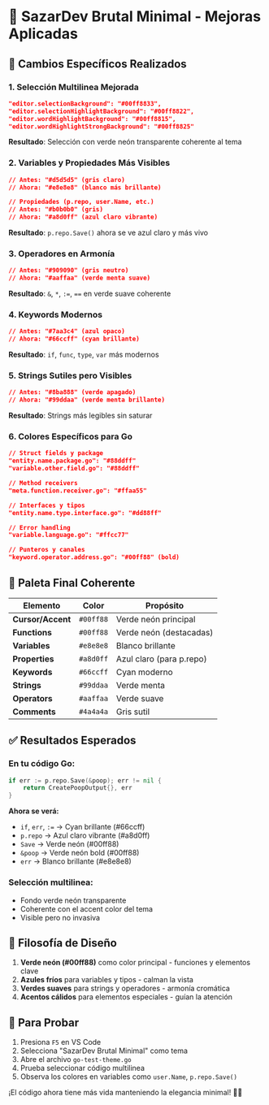 # 🎨 SazarDev Brutal Minimal - Mejoras Aplicadas

## 🔧 Cambios Específicos Realizados

### 1. **Selección Multilinea Mejorada**
```json
"editor.selectionBackground": "#00ff8833",
"editor.selectionHighlightBackground": "#00ff8822", 
"editor.wordHighlightBackground": "#00ff8815",
"editor.wordHighlightStrongBackground": "#00ff8825"
```
**Resultado**: Selección con verde neón transparente coherente al tema

### 2. **Variables y Propiedades Más Visibles**
```json
// Antes: "#d5d5d5" (gris claro)
// Ahora: "#e8e8e8" (blanco más brillante)

// Propiedades (p.repo, user.Name, etc.)
// Antes: "#b0b0b0" (gris)
// Ahora: "#a8d0ff" (azul claro vibrante)
```
**Resultado**: `p.repo.Save()` ahora se ve azul claro y más vivo

### 3. **Operadores en Armonía**
```json
// Antes: "#909090" (gris neutro)
// Ahora: "#aaffaa" (verde menta suave)
```
**Resultado**: `&`, `*`, `:=`, `==` en verde suave coherente

### 4. **Keywords Modernos**
```json
// Antes: "#7aa3c4" (azul opaco)
// Ahora: "#66ccff" (cyan brillante)
```
**Resultado**: `if`, `func`, `type`, `var` más modernos

### 5. **Strings Sutiles pero Visibles**
```json
// Antes: "#8ba888" (verde apagado)
// Ahora: "#99ddaa" (verde menta brillante)
```
**Resultado**: Strings más legibles sin saturar

### 6. **Colores Específicos para Go**
```json
// Struct fields y package
"entity.name.package.go": "#88ddff"
"variable.other.field.go": "#88ddff"

// Method receivers  
"meta.function.receiver.go": "#ffaa55"

// Interfaces y tipos
"entity.name.type.interface.go": "#dd88ff"

// Error handling
"variable.language.go": "#ffcc77"

// Punteros y canales
"keyword.operator.address.go": "#00ff88" (bold)
```

## 🎨 Paleta Final Coherente

| Elemento          | Color     | Propósito                |
| ----------------- | --------- | ------------------------ |
| **Cursor/Accent** | `#00ff88` | Verde neón principal     |
| **Functions**     | `#00ff88` | Verde neón (destacadas)  |
| **Variables**     | `#e8e8e8` | Blanco brillante         |
| **Properties**    | `#a8d0ff` | Azul claro (para p.repo) |
| **Keywords**      | `#66ccff` | Cyan moderno             |
| **Strings**       | `#99ddaa` | Verde menta              |
| **Operators**     | `#aaffaa` | Verde suave              |
| **Comments**      | `#4a4a4a` | Gris sutil               |

## ✅ Resultados Esperados

### En tu código Go:
```go
if err := p.repo.Save(&poop); err != nil {
    return CreatePoopOutput{}, err
}
```

**Ahora se verá:**
- `if`, `err`, `:=` → Cyan brillante (#66ccff)
- `p.repo` → Azul claro vibrante (#a8d0ff) 
- `Save` → Verde neón (#00ff88)
- `&poop` → Verde neón bold (#00ff88)
- `err` → Blanco brillante (#e8e8e8)

### Selección multilinea:
- Fondo verde neón transparente
- Coherente con el accent color del tema
- Visible pero no invasiva

## 🎯 Filosofía de Diseño

1. **Verde neón (#00ff88)** como color principal - funciones y elementos clave
2. **Azules fríos** para variables y tipos - calman la vista
3. **Verdes suaves** para strings y operadores - armonía cromática
4. **Acentos cálidos** para elementos especiales - guían la atención

## 🚀 Para Probar

1. Presiona `F5` en VS Code
2. Selecciona "SazarDev Brutal Minimal" como tema
3. Abre el archivo `go-test-theme.go` 
4. Prueba seleccionar código multilinea
5. Observa los colores en variables como `user.Name`, `p.repo.Save()`

¡El código ahora tiene más vida manteniendo la elegancia minimal! 🎨✨
